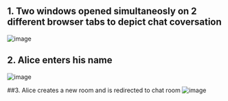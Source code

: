 ## 1. Two windows opened simultaneosly on 2 different browser tabs to depict chat coversation
![image](https://github.com/zezs/Live-Chat-Room/assets/115359735/d4e9c8ba-fc83-421a-8988-c8f512f84aa3)

## 2. Alice enters his name
![image](https://github.com/zezs/Live-Chat-Room/assets/115359735/fb451fe9-f135-46ef-aed1-2afd886e75ae)

##3. Alice creates a new room and is redirected to chat room
![image](https://github.com/zezs/Live-Chat-Room/assets/115359735/8969866d-dc6d-4615-ae4a-552db760d909)



